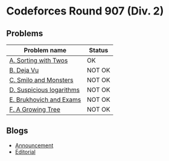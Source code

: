 # Codeforces Round 907 (Div. 2)

## Problems

|Problem name|Status|
|------------|---------|
| [A. Sorting with Twos](problems/A._Sorting_with_Twos.md)|OK|
| [B. Deja Vu](problems/B._Deja_Vu.md)|NOT OK|
| [C. Smilo and Monsters](problems/C._Smilo_and_Monsters.md)|NOT OK|
| [D. Suspicious logarithms](problems/D._Suspicious_logarithms.md)|NOT OK|
| [E. Brukhovich and Exams](problems/E._Brukhovich_and_Exams.md)|NOT OK|
| [F. A Growing Tree](problems/F._A_Growing_Tree.md)|NOT OK|
## Blogs

- [Announcement](blogs/Announcement.md)
- [Editorial](blogs/Editorial.md)
